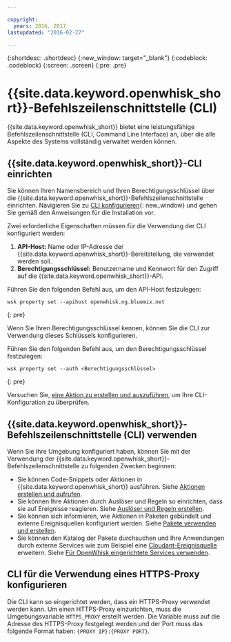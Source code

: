 ```yaml
---

copyright:
  years: 2016, 2017
lastupdated: "2016-02-27"

---
```


{:shortdesc: .shortdesc}
{:new_window: target="_blank"}
{:codeblock: .codeblock}
{:screen: .screen}
{:pre: .pre}

# {{site.data.keyword.openwhisk_short}}-Befehlszeilenschnittstelle (CLI)

{{site.data.keyword.openwhisk_short}} bietet eine leistungsfähige Befehlszeilenschnittstelle (CLI, Command Line Interface) an, über die alle Aspekte des Systems vollständig verwaltet werden können.

## {{site.data.keyword.openwhisk_short}}-CLI einrichten 

Sie können Ihren Namensbereich und Ihren Berechtigungsschlüssel über die {{site.data.keyword.openwhisk_short}}-Befehlszeilenschnittstelle einrichten.
Navigieren Sie zu [CLI konfigurieren](https://new-console.{DomainName}/openwhisk/cli){: new_window} und gehen Sie gemäß den Anweisungen für die Installation vor.

Zwei erforderliche Eigenschaften müssen für die Verwendung der CLI konfiguriert werden:

1. **API-Host:** Name oder IP-Adresse der {{site.data.keyword.openwhisk_short}}-Bereitstellung, die verwendet werden soll.
2. **Berechtigungsschlüssel:** Benutzername und Kennwort für den Zugriff auf die {{site.data.keyword.openwhisk_short}}-API.

Führen Sie den folgenden Befehl aus, um den API-Host festzulegen:

```
wsk property set --apihost openwhisk.ng.bluemix.net
```
{: pre} 

Wenn Sie Ihren Berechtigungsschlüssel kennen, können Sie die CLI zur Verwendung dieses Schlüssels konfigurieren. 

Führen Sie den folgenden Befehl aus, um den Berechtigungsschlüssel festzulegen:

```
wsk property set --auth <Berechtigungsschlüssel>
```
{: pre} 

Versuchen Sie, [eine Aktion zu erstellen und auszuführen](./index.html#openwhisk_start_hello_world), um Ihre CLI-Konfiguration zu überprüfen.

## {{site.data.keyword.openwhisk_short}}-Befehlszeilenschnittstelle (CLI) verwenden

Wenn Sie Ihre Umgebung konfiguriert haben, können Sie mit der Verwendung der {{site.data.keyword.openwhisk_short}}-Befehlszeilenschnittstelle zu folgenden Zwecken beginnen:

* Sie können Code-Snippets oder Aktionen in {{site.data.keyword.openwhisk_short}} ausführen. Siehe [Aktionen erstellen und aufrufen](./openwhisk_actions.html).
* Sie können Ihre Aktionen durch Auslöser und Regeln so einrichten, dass sie auf Ereignisse reagieren. Siehe [Auslöser und Regeln erstellen](./openwhisk_triggers_rules.html).
* Sie können sich informieren, wie Aktionen in Paketen gebündelt und externe Ereignisquellen konfiguriert werden. Siehe [Pakete verwenden und erstellen](./openwhisk_packages.html).
* Sie können den Katalog der Pakete durchsuchen und Ihre Anwendungen durch externe Services wie zum Beispiel eine [Cloudant-Ereignisquelle](./openwhisk_cloudant.html) erweitern. Siehe [Für OpenWhisk eingerichtete Services verwenden](./openwhisk_catalog.html).

## CLI für die Verwendung eines HTTPS-Proxy konfigurieren

Die CLI kann so eingerichtet werden, dass ein HTTPS-Proxy verwendet werden kann. Um einen HTTPS-Proxy einzurichten, muss die Umgebungsvariable `HTTPS_PROXY` erstellt werden. Die Variable muss auf die Adresse des HTTPS-Proxy festgelegt werden und der Port muss das folgende Format haben:
`{PROXY IP}:{PROXY PORT}`.
